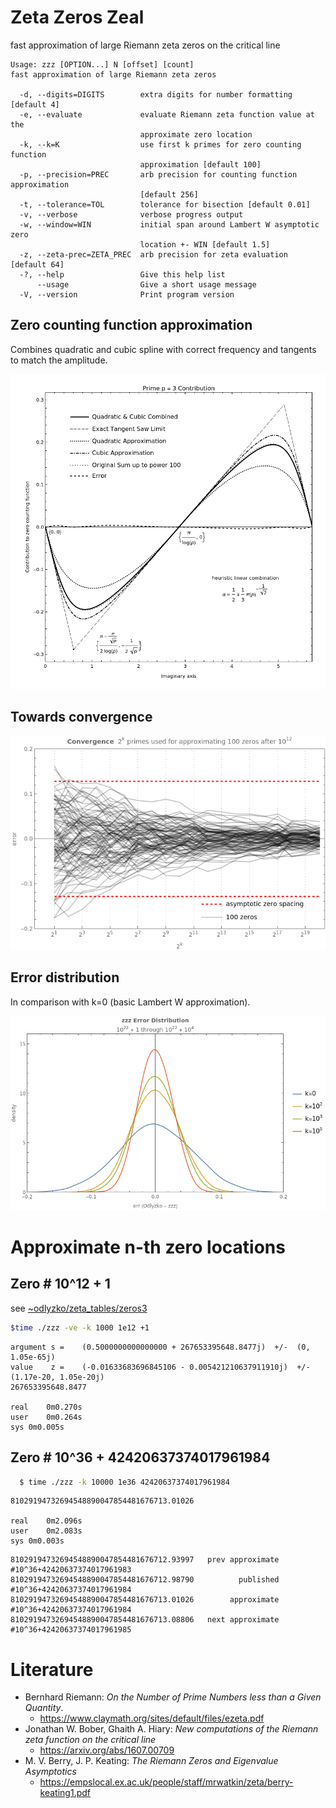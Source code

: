 # Zeta Zeros Zeal
fast approximation of large Riemann zeta zeros on the critical line

```text
Usage: zzz [OPTION...] N [offset] [count]
fast approximation of large Riemann zeta zeros

  -d, --digits=DIGITS        extra digits for number formatting [default 4]
  -e, --evaluate             evaluate Riemann zeta function value at the
                             approximate zero location
  -k, --k=K                  use first k primes for zero counting function
                             approximation [default 100]
  -p, --precision=PREC       arb precision for counting function approximation
                             [default 256]
  -t, --tolerance=TOL        tolerance for bisection [default 0.01]
  -v, --verbose              verbose progress output
  -w, --window=WIN           initial span around Lambert W asymptotic zero
                             location +- WIN [default 1.5]
  -z, --zeta-prec=ZETA_PREC  arb precision for zeta evaluation [default 64]
  -?, --help                 Give this help list
      --usage                Give a short usage message
  -V, --version              Print program version
```

## Zero counting function approximation

Combines quadratic and cubic spline with correct frequency and tangents to match the amplitude.

![waves](doc/waves.png)

## Towards convergence

![waves](doc/convergence.png)

## Error distribution

In comparison with k=0 (basic Lambert W approximation).

![errors](doc/errors.png)

# Approximate n-th zero locations

## Zero # 10^12 + 1

see [~odlyzko/zeta_tables/zeros3](https://www-users.cse.umn.edu/~odlyzko/zeta_tables/zeros3)

```bash
$time ./zzz -ve -k 1000 1e12 +1
```

```
argument s = 	(0.5000000000000000 + 267653395648.8477j)  +/-  (0, 1.05e-65j)
value    z = 	(-0.01633683696845106 - 0.005421210637911910j)  +/-  (1.17e-20, 1.05e-20j)
267653395648.8477

real	0m0.270s
user	0m0.264s
sys	0m0.005s
```

## Zero # 10^36 + 42420637374017961984

```bash
  $ time ./zzz -k 10000 1e36 42420637374017961984
```

```text
81029194732694548890047854481676713.01026

real	0m2.096s
user	0m2.083s
sys	0m0.003s
```

```
81029194732694548890047854481676712.93997   prev approximate     #10^36+42420637374017961983
81029194732694548890047854481676712.98790          published     #10^36+42420637374017961984
81029194732694548890047854481676713.01026        approximate     #10^36+42420637374017961984
81029194732694548890047854481676713.08806   next approximate     #10^36+42420637374017961985
```


# Literature

* Bernhard Riemann: *On the Number of Prime Numbers less than a Given Quantity*.
  * https://www.claymath.org/sites/default/files/ezeta.pdf
* Jonathan W. Bober, Ghaith A. Hiary: *New computations of the Riemann zeta function on the critical line*
  * https://arxiv.org/abs/1607.00709
* M. V. Berry, J. P. Keating: *The Riemann Zeros and Eigenvalue Asymptotics*
  * https://empslocal.ex.ac.uk/people/staff/mrwatkin/zeta/berry-keating1.pdf
